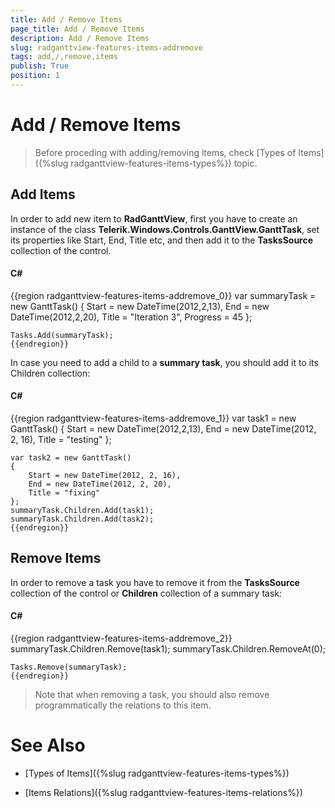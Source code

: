 ```yaml
---
title: Add / Remove Items
page_title: Add / Remove Items
description: Add / Remove Items
slug: radganttview-features-items-addremove
tags: add,/,remove,items
publish: True
position: 1
---
```


# Add / Remove Items



>Before proceding with adding/removing items, check [Types of Items]({%slug radganttview-features-items-types%}) topic.

## Add Items

In order to add new item to __RadGanttView__, first you have to create an instance of the class __Telerik.Windows.Controls.GanttView.GanttTask__, set its properties like Start, End, Title etc, and then add it to the __TasksSource__ collection of the control. 



#### __C#__

{{region radganttview-features-items-addremove_0}}
	var summaryTask = new GanttTask()
	{
		Start = new DateTime(2012,2,13),
		End = new DateTime(2012,2,20),
		Title = "Iteration 3",
		Progress = 45
	};
	
	Tasks.Add(summaryTask);
	{{endregion}}



In case you need to add a child to a __summary task__, you should add it to its Children collection:
        



#### __C#__

{{region radganttview-features-items-addremove_1}}
	var task1 = new GanttTask()
	{
		Start = new DateTime(2012,2,13),
		End = new DateTime(2012, 2, 16),
		Title = "testing"
	};
	
	var task2 = new GanttTask()
	{
		Start = new DateTime(2012, 2, 16),
		End = new DateTime(2012, 2, 20),
		Title = "fixing"
	};
	summaryTask.Children.Add(task1);
	summaryTask.Children.Add(task2);
	{{endregion}}



## Remove Items

In order to remove a task you have to remove it from the __TasksSource__ collection of the control or __Children__ collection of a summary task:



#### __C#__

{{region radganttview-features-items-addremove_2}}
	summaryTask.Children.Remove(task1);
	summaryTask.Children.RemoveAt(0);
	
	Tasks.Remove(summaryTask);
	{{endregion}}



>Note that when removing a task, you should also remove programmatically the relations to this item.

# See Also

 * [Types of Items]({%slug radganttview-features-items-types%})

 * [Items Relations]({%slug radganttview-features-items-relations%})
